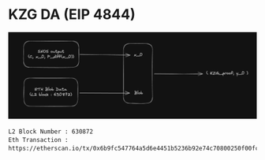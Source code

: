 # KZG DA (EIP 4844)

![diagram](docs/doc.png)

```sh
L2 Block Number : 630872
Eth Transaction : 
https://etherscan.io/tx/0x6b9fc547764a5d6e4451b5236b92e74c70800250f00fc1974fc0a75a459dc12e
```
